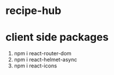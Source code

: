 # recipe-hub
# client side packages
1. npm i react-router-dom
2. npm i react-helmet-async
3. npm i react-icons
